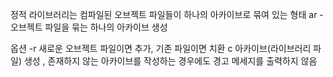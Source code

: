 
정적 라이브러리는 컴파일된 오브젝트 파일들이 하나의 아카이브로 묶여 있는 형태
ar - 오브젝트 파일을 묶는 하나의 아카이브 생성

옵션
-r  새로운 오브젝트 파일이면 추가, 기존 파일이면 치환
c 아카이브(라이브러리 파일) 생성 , 존재하지 않는 아카이브를 작성하는 경우에도 경고 메세지를 출력하지 않음
